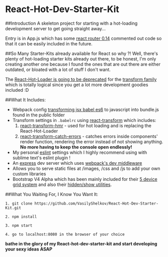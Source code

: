 # React-Hot-Dev-Starter-Kit


##Introduction
A skeleton project for starting with a hot-loading development server to get going straight away... 

Entry is in App.js which has some [react router 0.14](https://github.com/rackt/react-router) commented out code so that it can be easily included in the future.

##So Many Starter-Kits already available for React so why ?!
Well, there's plenty of hot-loading starter kits already out there, to be honest, I'm only creating another one because I found the ones that are out there are either outdated, or bloated with a lot of stuff I don't want.

The [React-Hot-Loader is going to be deprecated](https://github.com/gaearon/react-hot-loader) for the [transform family](https://github.com/gaearon/react-transform-boilerplate) which is totally logical since you get a lot more development goodies included :D 

##What It Includes:
- Webpack config [transforming jsx babel es6](https://babeljs.io/) to javascript into bundle.js found in the public folder
- Transform settings in `.babelrc` using [react-transform](https://github.com/gaearon/babel-plugin-react-transform) which includes:
  1. [react-transform-hmr](https://github.com/gaearon/react-transform-hmr) - used for hot loading and is replacing the React-Hot-Loader
  2. [react-transform-catch-errors](https://github.com/gaearon/react-transform-catch-errors) - catches errors inside components' render function, rendering the error instead of not showing anything. **No more having to keep the console open endlessly!**
- My personal [eslint](https://github.com/yannickcr/eslint-plugin-react) settings which I highly recommend using with sublime text's eslint plugin !
- An [express](http://expressjs.com/) dev server which uses [webpack's dev middleware](https://github.com/webpack/webpack-dev-middleware)
- Allows you to serve static files at /images, /css and /js to add your own custom libraries
- Bootstrap V4 Alpha which has been mainly included for their [5 device grid system](http://v4-alpha.getbootstrap.com/layout/grid/) and also their [hidden/show utilities](http://v4-alpha.getbootstrap.com/layout/responsive-utilities/).


##What You Waiting For, I Know You Want It:
```
1. git clone https://github.com/VasilyShelkov/React-Hot-Dev-Starter-Kit.git

2. npm install

3. npm start

4. go to localhost:8080 in the browser of your choice
```
**bathe in the glory of my React-hot-dev-starter-kit and start developing your sexy ideas ASAP**
